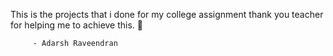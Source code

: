This is the projects that i done for my college assignment 
thank you teacher for helping me to achieve this. 🤍


         - Adarsh Raveendran
